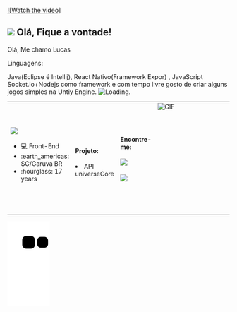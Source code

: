 
[![Watch the video]](https://youtu.be/T-D1KVIuvjA)

<h2> <img src="https://media.giphy.com/media/uBdraueIvlv0cX1C00/giphy.gif" height="60"> Olá, Fique a vontade!  </h2>
<p>Olá, Me chamo Lucas<br/><p>Linguagens:<p> Java(Eclipse é Intellij), React Nativo(Framework Expor) , JavaScript Socket.io+Nodejs como framework e com tempo livre gosto de criar alguns jogos simples na Untiy Engine. <img height="12em" alt="Loading" src="https://media3.giphy.com/media/3o7bu3XilJ5BOiSGic/giphy.gif?cid=ecf05e47lm8vumtn0f0o0lqmd2ucu87jypln87o0gyqu1abx&rid=giphy.gif&ct=g"></b>.</p>
<table> <tr>
                 <td>
                            <img src="https://media.giphy.com/media/xU0iLb3NZpsWF9Ac8y/giphy.gif" height="40">
                    <ul>
                           <li>💻 Front-End</li>
                        <li>:earth_americas: SC/Garuva BR</li>
                       <li>:hourglass: 17 years</li>
                   </ul>
                 </td>
                 <td>
                    <h4>Projeto:</h4>
                   <li>API universeCore</li>
                </td>
                <td>
                     <h4>Encontre-me: </h4>
                    
  <a href="https://www.instagram.com/srputi_/" target ="_blank"><img src="https://img.shields.io/badge/Instagram-E4405F?style=for-the-badge&logo=instagram&logoColor=white" target ="_blank"></a>
      <br><br>
  <a href="https://discord.gg/sTwJzQbKfN" target="_blank"> <img src="https://img.shields.io/badge/Discord-0077B5?style=for-the-badge&logo=discord&logoColor=white" target="_blank"></a>
                 </td>
                 <td>
                     <img align="left" alt="GIF" src="https://i.pinimg.com/originals/e4/26/70/e426702edf874b181aced1e2fa5c6cde.gif" width="600px" height="250px"/>
                 </td>
</tr></table>
<div> 
 
  ![Snake animation](https://github.com/rafaballerini/rafaballerini/blob/output/github-contribution-grid-snake.svg)
 
</div>
